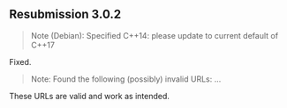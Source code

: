 ## Resubmission 3.0.2

> Note (Debian): Specified C++14: please update to current default of C++17

Fixed.

> Note: Found the following (possibly) invalid URLs: ...

These URLs are valid and work as intended.
